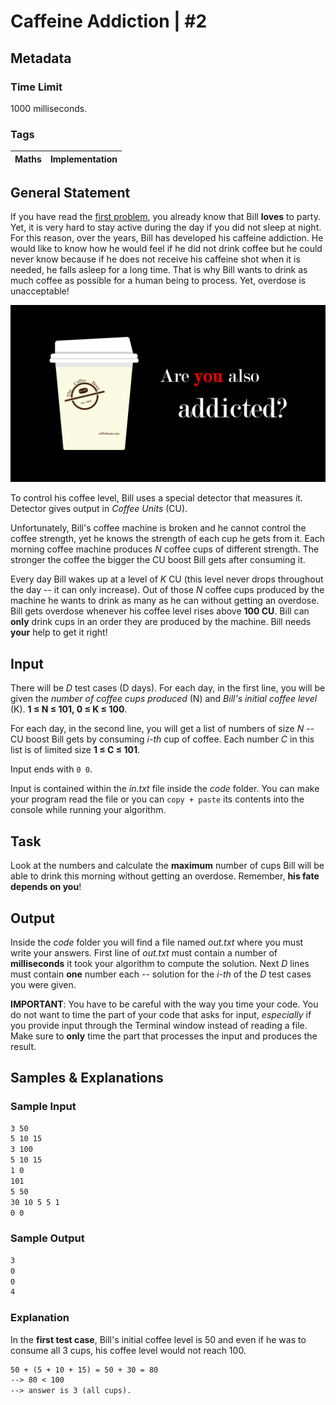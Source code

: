 # Caffeine Addiction | #2

## Metadata

### Time Limit

1000 milliseconds.

### Tags

Maths | Implementation
-|-

## General Statement

If you have read the [first problem](../1.%20kitchen/task.md), you already know that Bill **loves** to party. Yet, it is very hard to stay active during the day if you did not sleep at night. For this reason, over the years, Bill has developed his caffeine addiction. He would like to know how he would feel if he did not drink coffee but he could never know because if he does not receive his caffeine shot when it is needed, he falls asleep for a long time. That is why Bill wants to drink as much coffee as possible for a human being to process. Yet, overdose is unacceptable!

![Question](images/question.png)

To control his coffee level, Bill uses a special detector that measures it. Detector gives output in *Coffee Units* (CU).

Unfortunately, Bill's coffee machine is broken and he cannot control the coffee strength, yet he knows the strength of each cup he gets from it. Each morning coffee machine produces *N* coffee cups of different strength. The stronger the coffee the bigger the CU boost Bill gets after consuming it.

Every day Bill wakes up at a level of *K* CU (this level never drops throughout the day -- it can only increase). Out of those *N* coffee cups produced by the machine he wants to drink as many as he can without getting an overdose. Bill gets overdose whenever his coffee level rises above **100 CU**. Bill can **only** drink cups in an order they are produced by the machine. Bill needs **your** help to get it right!

## Input

There will be *D* test cases (D days). For each day, in the first line, you will be given the *number of coffee cups produced* (N) and *Bill's initial coffee level* (K). **1 ≤ N ≤ 101, 0 ≤ K ≤ 100**.

For each day, in the second line, you will get a list of numbers of size *N* -- CU boost Bill gets by consuming *i-th* cup of coffee. Each number *C* in this list is of limited size **1 ≤ C ≤ 101**.

Input ends with `0 0`.

Input is contained within the *in.txt* file inside the *code* folder. You can make your program read the file or you can `copy + paste` its contents into the console while running your algorithm.

## Task

Look at the numbers and calculate the **maximum** number of cups Bill will be able to drink this morning without getting an overdose. Remember, **his fate depends on you**!

## Output

Inside the *code* folder you will find a file named *out.txt* where you must write your answers. First line of *out.txt* must contain a number of **milliseconds** it took your algorithm to compute the solution. Next *D* lines must contain **one** number each -- solution for the *i-th* of the *D* test cases you were given.

**IMPORTANT**: You have to be careful with the way you time your code. You do not want to time the part of your code that asks for input, *especially* if you provide input through the Terminal window instead of reading a file. Make sure to **only** time the part that processes the input and produces the result.

## Samples & Explanations

### Sample Input

```txt
3 50
5 10 15
3 100
5 10 15
1 0
101
5 50
30 10 5 5 1
0 0
```

### Sample Output

```txt
3
0
0
4
```

### Explanation

In the **first test case**, Bill's initial coffee level is 50 and even if he was to consume all 3 cups, his coffee level would not reach 100.

```txt
50 + (5 + 10 + 15) = 50 + 30 = 80
--> 80 < 100
--> answer is 3 (all cups).
```